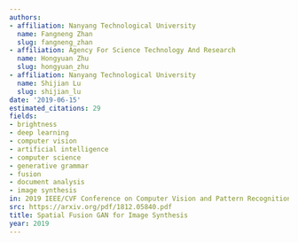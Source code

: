 ```yaml
---
authors:
- affiliation: Nanyang Technological University
  name: Fangneng Zhan
  slug: fangneng_zhan
- affiliation: Agency For Science Technology And Research
  name: Hongyuan Zhu
  slug: hongyuan_zhu
- affiliation: Nanyang Technological University
  name: Shijian Lu
  slug: shijian_lu
date: '2019-06-15'
estimated_citations: 29
fields:
- brightness
- deep learning
- computer vision
- artificial intelligence
- computer science
- generative grammar
- fusion
- document analysis
- image synthesis
in: 2019 IEEE/CVF Conference on Computer Vision and Pattern Recognition (CVPR)
src: https://arxiv.org/pdf/1812.05840.pdf
title: Spatial Fusion GAN for Image Synthesis
year: 2019
---
```

